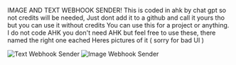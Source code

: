 IMAGE AND TEXT WEBHOOK SENDER!
This is coded in ahk by chat gpt so not credits will be needed, Just dont add it to a github and call it yours tho but you can use it without credits
You can use this for a project or anything. I do not code AHK you don't need AHK but feel free to use these, there named the right one eached
Heres pictures of it ( sorry for bad UI )

![Text Webhook Sender](https://i.imgur.com/ssDvhVS.png)
![Image Webhook Sender](https://i.imgur.com/so74UH0.png)

